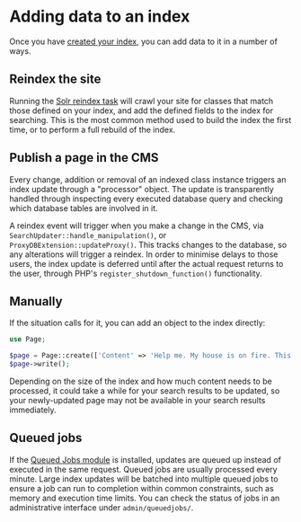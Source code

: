 # Adding data to an index

Once you have [created your index](./30_creating_an_index.md), you can add data to it in a number of ways.

## Reindex the site

Running the [Solr reindex task](./33_dev_tasks.md) will crawl your site for classes that match those defined on your index, and add the defined fields to the index for searching. This is the most common method used to build the index the first time, or to perform a full rebuild of the index.

## Publish a page in the CMS

Every change, addition or removal of an indexed class instance triggers an index update through a "processor" object. The update is transparently handled through inspecting every executed database query and checking which database tables are involved in it.

A reindex event will trigger when you make a change in the CMS, via `SearchUpdater::handle_manipulation()`, or `ProxyDBExtension::updateProxy()`. This tracks changes to the database, so any alterations will trigger a reindex. In order to minimise delays to those users, the index update is deferred until after the actual request returns to the user, through PHP's `register_shutdown_function()` functionality.

## Manually

If the situation calls for it, you can add an object to the index directly:

```php
use Page;

$page = Page::create(['Content' => 'Help me. My house is on fire. This is less than optimal.']);
$page->write();
```

Depending on the size of the index and how much content needs to be processed, it could take a while for your search results to be updated, so your newly-updated page may not be available in your search results immediately.

## Queued jobs

If the [Queued Jobs module](https://github.com/symbiote/silverstripe-queuedjobs/) is installed, updates are queued up instead of executed in the same request. Queued jobs are usually processed every minute. Large index updates will be batched into multiple queued jobs to ensure a job can run to completion within common constraints, such as memory and execution time limits. You can check the status of jobs in an administrative interface under `admin/queuedjobs/`.
